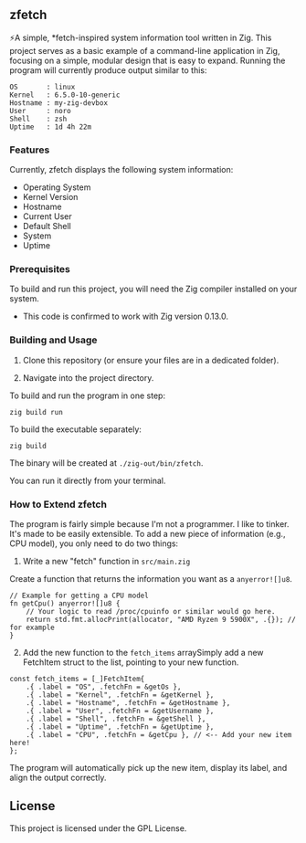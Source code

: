## zfetch 

⚡A simple, *fetch-inspired system information tool written in Zig. This project serves as a basic example of a command-line application in Zig, focusing on a simple, modular design that is easy to expand. Running the program will currently produce output similar to this:

```
OS       : linux
Kernel   : 6.5.0-10-generic
Hostname : my-zig-devbox
User     : noro
Shell    : zsh
Uptime   : 1d 4h 22m
```

### Features

Currently, zfetch displays the following system information:

* Operating System
* Kernel Version
* Hostname
* Current User
* Default Shell
* System 
* Uptime

### Prerequisites

To build and run this project, you will need the Zig compiler installed on your system.

* This code is confirmed to work with Zig version 0.13.0.

### Building and Usage 

1. Clone this repository (or ensure your files are in a dedicated folder).

2. Navigate into the project directory. 

To build and run the program in one step:

```
zig build run
```

To build the executable separately:

```
zig build
```

The binary will be created at ```./zig-out/bin/zfetch```. 

You can run it directly from your terminal.

### How to Extend zfetch 

The program is fairly simple because I'm not a programmer. I like to tinker. It's made to be easily extensible. To add a new piece of information (e.g., CPU model), you only need to do two things:

1. Write a new "fetch" function in ```src/main.zig```

Create a function that returns the information you want as a ```anyerror![]u8```.

```
// Example for getting a CPU model
fn getCpu() anyerror![]u8 {
    // Your logic to read /proc/cpuinfo or similar would go here.
    return std.fmt.allocPrint(allocator, "AMD Ryzen 9 5900X", .{}); // for example
}
```
2. Add the new function to the ```fetch_items``` arraySimply add a new FetchItem struct to the list, pointing to your new function.

```
const fetch_items = [_]FetchItem{
    .{ .label = "OS", .fetchFn = &getOs },
    .{ .label = "Kernel", .fetchFn = &getKernel },
    .{ .label = "Hostname", .fetchFn = &getHostname },
    .{ .label = "User", .fetchFn = &getUsername },
    .{ .label = "Shell", .fetchFn = &getShell },
    .{ .label = "Uptime", .fetchFn = &getUptime },
    .{ .label = "CPU", .fetchFn = &getCpu }, // <-- Add your new item here!
};
```

The program will automatically pick up the new item, display its label, and align the output correctly.

## License

This project is licensed under the GPL License.